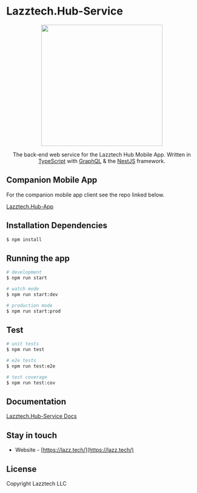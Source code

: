 # Lazztech.Hub-Service


<p align="center">
  <a href="https://lazz.tech/software/" target="blank"><img src="https://lazz.tech/images/lazztech_icon.png" width="320"/></a>
</p>
  
  <p align="center">The back-end web service for the Lazztech Hub Mobile App. Written in <a href="https://www.typescriptlang.org/" target="blank">TypeScript</a> with <a href="https://graphql.org/" target="blank">GraphQL</a> & the <a href="https://nestjs.com/" target="blank">NestJS</a> framework.</p>
    <p align="center">
</p>

## Companion Mobile App
For the companion mobile app client see the repo linked below.

[Lazztech.Hub-App](https://github.com/Lazztech/Lazztech.Hub-App)

## Installation Dependencies

```bash
$ npm install
```

## Running the app

```bash
# development
$ npm run start

# watch mode
$ npm run start:dev

# production mode
$ npm run start:prod
```

## Test

```bash
# unit tests
$ npm run test

# e2e tests
$ npm run test:e2e

# test coverage
$ npm run test:cov
```

## Documentation
[Lazztech.Hub-Service Docs](https://lazztech-hub-service.netlify.app/)

<!-- ## Support

Nest is an MIT-licensed open source project. It can grow thanks to the sponsors and support by the amazing backers. If you'd like to join them, please [read more here](https://docs.nestjs.com/support). -->

## Stay in touch

- Website - [https://lazz.tech/](https://lazz.tech/)

## License
Copyright Lazztech LLC